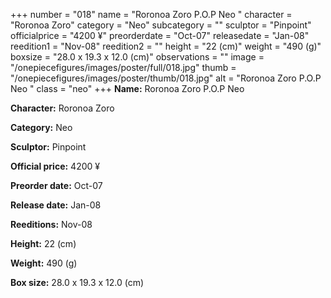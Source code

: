 +++
number = "018"
name = "Roronoa Zoro P.O.P Neo "
character = "Roronoa Zoro"
category = "Neo"
subcategory = ""
sculptor = "Pinpoint"
officialprice = "4200 ¥"
preorderdate = "Oct-07"
releasedate = "Jan-08"
reedition1 = "Nov-08"
reedition2 = ""
height = "22 (cm)"
weight = "490 (g)"
boxsize = "28.0 x 19.3 x 12.0 (cm)"
observations = ""
image = "/onepiecefigures/images/poster/full/018.jpg"
thumb = "/onepiecefigures/images/poster/thumb/018.jpg"
alt = "Roronoa Zoro P.O.P Neo "
class = "neo"
+++
**Name:** Roronoa Zoro P.O.P Neo 

**Character:** Roronoa Zoro

**Category:** Neo 

**Sculptor:** Pinpoint

**Official price:** 4200 ¥

**Preorder date:** Oct-07

**Release date:** Jan-08

**Reeditions:** Nov-08

**Height:** 22 (cm)

**Weight:** 490 (g)

**Box size:** 28.0 x 19.3 x 12.0 (cm)
